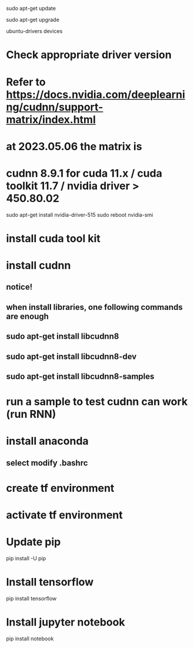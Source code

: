 #
sudo apt-get update

sudo apt-get upgrade

ubuntu-drivers devices

# Check appropriate driver version
# Refer to https://docs.nvidia.com/deeplearning/cudnn/support-matrix/index.html
# at 2023.05.06 the matrix is
# cudnn 8.9.1 for cuda 11.x / cuda toolkit 11.7 / nvidia driver > 450.80.02
sudo apt-get install nvidia-driver-515
sudo reboot
nvidia-smi

# install cuda tool kit

# install cudnn
## notice!
## when install libraries, one following commands are enough
## sudo apt-get install libcudnn8
## sudo apt-get install libcudnn8-dev
## sudo apt-get install libcudnn8-samples
# run a sample to test cudnn can work (run RNN)

# install anaconda
## select modify .bashrc

# create tf environment
# activate tf environment
# Update pip
pip install -U pip

# Install tensorflow
pip install tensorflow

# Install jupyter notebook
pip install notebook

